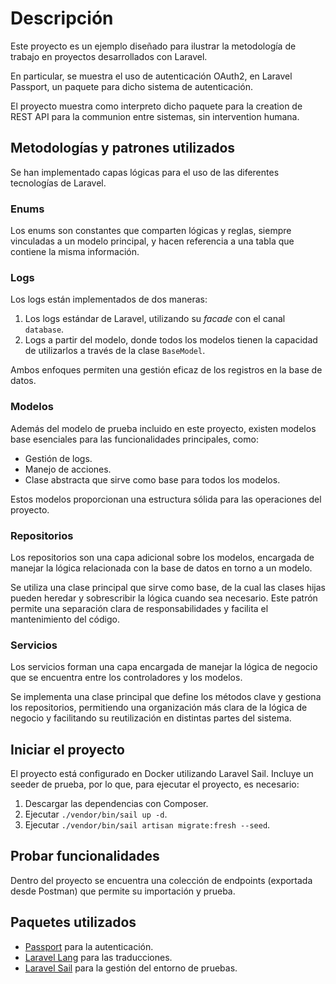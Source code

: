 # Descripción

Este proyecto es un ejemplo diseñado para ilustrar la metodología de trabajo en proyectos desarrollados con Laravel. 

En particular, se muestra el uso de autenticación OAuth2, en Laravel Passport, un paquete para dicho sistema de autenticación.

El proyecto muestra como interpreto dicho paquete para la creation de REST API para la communion entre sistemas, sin intervention humana.

## Metodologías y patrones utilizados

Se han implementado capas lógicas para el uso de las diferentes tecnologías de Laravel.

### Enums

Los enums son constantes que comparten lógicas y reglas, siempre vinculadas a un modelo principal, y hacen referencia a una tabla que contiene la misma información.


### Logs

Los logs están implementados de dos maneras:

1. Los logs estándar de Laravel, utilizando su *facade* con el canal `database`.
2. Logs a partir del modelo, donde todos los modelos tienen la capacidad de utilizarlos a través de la clase `BaseModel`.

Ambos enfoques permiten una gestión eficaz de los registros en la base de datos.

### Modelos

Además del modelo de prueba incluido en este proyecto, existen modelos base esenciales para las funcionalidades principales, como:

- Gestión de logs.
- Manejo de acciones.
- Clase abstracta que sirve como base para todos los modelos.

Estos modelos proporcionan una estructura sólida para las operaciones del proyecto.

### Repositorios

Los repositorios son una capa adicional sobre los modelos, encargada de manejar la lógica relacionada con la base de datos en torno a un modelo.

Se utiliza una clase principal que sirve como base, de la cual las clases hijas pueden heredar y sobrescribir la lógica cuando sea necesario. Este patrón permite una separación clara de responsabilidades y facilita el mantenimiento del código.

### Servicios

Los servicios forman una capa encargada de manejar la lógica de negocio que se encuentra entre los controladores y los modelos.

Se implementa una clase principal que define los métodos clave y gestiona los repositorios, permitiendo una organización más clara de la lógica de negocio y facilitando su reutilización en distintas partes del sistema.

## Iniciar el proyecto

El proyecto está configurado en Docker utilizando Laravel Sail. Incluye un seeder de prueba, por lo que, para ejecutar el proyecto, es necesario:

1. Descargar las dependencias con Composer.
2. Ejecutar `./vendor/bin/sail up -d`.
3. Ejecutar `./vendor/bin/sail artisan migrate:fresh --seed`.

## Probar funcionalidades

Dentro del proyecto se encuentra una colección de endpoints (exportada desde Postman) que permite su importación y prueba.

## Paquetes utilizados

- [Passport](https://github.com/laravel/passport) para la autenticación.
- [Laravel Lang](https://github.com/Laravel-Lang/common) para las traducciones.
- [Laravel Sail](https://github.com/laravel/sail) para la gestión del entorno de pruebas.
